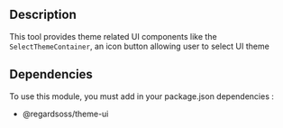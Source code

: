 ## Description

This tool provides theme related UI components like the `SelectThemeContainer`, an icon button allowing user to select UI theme

## Dependencies

To use this module, you must add in your package.json dependencies :
 - @regardsoss/theme-ui
